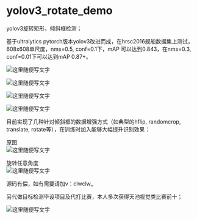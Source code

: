 # yolov3_rotate_demo
yolov3旋转矩形，倾斜框检测；

基于ultralytics pytorch版本yolov3改进而成，在hrsc2016舰船数据集上测试，608x608单尺度，nms=0.5, conf=0.1下，mAP 可以达到0.843，在nms=0.3, conf=0.01下可以达到mAP 0.87+。

![这里随便写文字](https://github.com/clw5180/yolov3_rotate_demo/blob/master/result.jpg)  

![这里随便写文字](https://github.com/clw5180/yolov3_rotate_demo/blob/master/100000658.jpg)  

![这里随便写文字](https://github.com/clw5180/yolov3_rotate_demo/blob/master/100000679.jpg)  

![这里随便写文字](https://github.com/clw5180/yolov3_rotate_demo/blob/master/100000984.jpg)  



目前实现了几种针对倾斜框的数据增强方式（如典型的hflip, randomcrop, translate, rotate等），在训练时加入能够大幅提升识别效果： 

原图  
![这里随便写文字](https://github.com/clw5180/yolov3_rotate_demo/blob/master/RandomRotateAngle2.jpg)  

旋转任意角度  
![这里随便写文字](https://github.com/clw5180/yolov3_rotate_demo/blob/master/RandomRotateAngle.jpg)  

  

源码有偿，如有需要请加v：clwclw_    

另代做目标检测毕设项目及代打比赛，本人多次获得天池视觉类比赛前十；

![这里随便写文字](https://github.com/clw5180/yolov3_rotate_demo/blob/master/tianchi.jpg)  